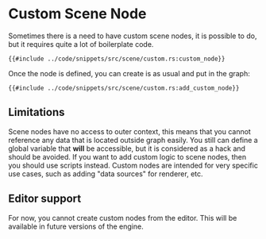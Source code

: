 # Custom Scene Node

Sometimes there is a need to have custom scene nodes, it is possible to do, but it requires quite a lot of boilerplate
code.

```rust,no_run
{{#include ../code/snippets/src/scene/custom.rs:custom_node}}
```

Once the node is defined, you can create is as usual and put in the graph:

```rust,no_run
{{#include ../code/snippets/src/scene/custom.rs:add_custom_node}}
```

## Limitations

Scene nodes have no access to outer context, this means that you cannot reference any data that is located outside 
graph easily. You still can define a global variable that **will** be accessible, but it is considered as a hack and
should be avoided. If you want to add custom logic to scene nodes, then you should use scripts instead. Custom nodes
are intended for very specific use cases, such as adding "data sources" for renderer, etc.

## Editor support

For now, you cannot create custom nodes from the editor. This will be available in future versions of the engine.